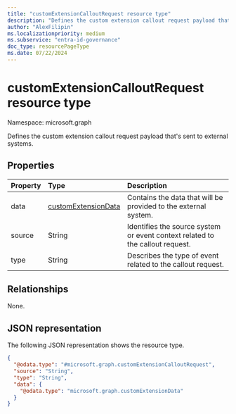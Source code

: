 ```yaml
---
title: "customExtensionCalloutRequest resource type"
description: "Defines the custom extension callout request payload that's sent to external systems."
author: "AlexFilipin"
ms.localizationpriority: medium
ms.subservice: "entra-id-governance"
doc_type: resourcePageType
ms.date: 07/22/2024
---
```


# customExtensionCalloutRequest resource type

Namespace: microsoft.graph

Defines the custom extension callout request payload that's sent to external systems.

## Properties
|Property|Type|Description|
|:---|:---|:---|
|data|[customExtensionData](../resources/customextensiondata.md)|Contains the data that will be provided to the external system.|
|source|String|Identifies the source system or event context related to the callout request.|
|type|String|Describes the type of event related to the callout request.|

## Relationships
None.

## JSON representation
The following JSON representation shows the resource type.
<!-- {
  "blockType": "resource",
  "@odata.type": "microsoft.graph.customExtensionCalloutRequest"
}
-->
``` json
{
  "@odata.type": "#microsoft.graph.customExtensionCalloutRequest",
  "source": "String",
  "type": "String",
  "data": {
    "@odata.type": "microsoft.graph.customExtensionData"
  }
}
```

